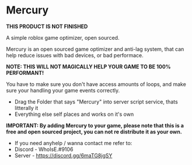 # Mercury
**THIS PRODUCT IS NOT FINISHED**

A simple roblox game optimizer, open sourced.

Mercury is an open sourced game optimizer and anti-lag system, that can help reduce issues with bad devices, or bad performace.

**NOTE: THIS WILL NOT MAGICALLY HELP YOUR GAME TO BE 100% PERFORMANT!** 

You have to make sure you don't have access amounts of loops, and make sure your handling your game events correctly.

- Drag the Folder that says "Mercury" into server script service, thats litterally it
- Everything else self places and works on it's own

**IMPORTANT: By adding Mercury to your game, please note that this is a free and open sourced project, you can not re distribute it as your own.**
- If you need anyhelp / wanna contact me refer to: 
- Discord - WhoIsE.#9106
- Server - https://discord.gg/6maTG8jgSY
